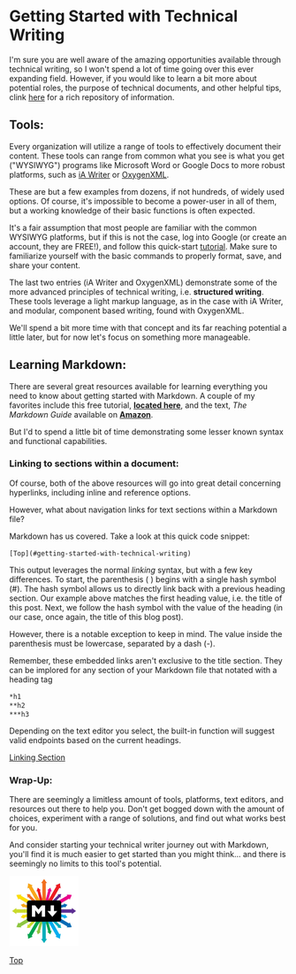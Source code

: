 # Getting Started with Technical Writing

I'm sure you are well aware of the amazing opportunities available through technical writing, so I won't spend a lot of time going over this ever expanding field. However, if you would like to learn a bit more about potential roles, the purpose of technical documents, and other helpful tips, clink [here](https://idratherbewriting.com/) for a rich repository of information.  

## Tools:

Every organization will utilize a range of tools to effectively document their content. These tools can range from common what you see is what you get ("WYSIWYG") programs like Microsoft Word or Google Docs to more robust platforms, such as [iA Writer](https://ia.net/writer) or [OxygenXML](https://www.oxygenxml.com/).  

These are but a few examples from dozens, if not hundreds, of widely used options. Of course, it's impossible to become a power-user in all of them, but a working knowledge of their basic functions is often expected.  

It's a fair assumption that most people are familiar with the common WYSIWYG platforms, but if this is not the case, log into Google (or create an account, they are FREE!), and follow this quick-start [tutorial](https://support.google.com/docs/answer/7068618?hl=en&co=GENIE.Platform%3DDesktop&oco=0). Make sure to familiarize yourself with the basic commands to properly format, save, and share your content. 

The last two entries (iA Writer and OxygenXML) demonstrate some of the more advanced principles of technical writing, i.e. **structured writing**. These tools leverage a light markup language, as in the case with iA Writer, and modular, component based writing, found with OxygenXML.  

We'll spend a bit more time with that concept and its far reaching potential a little later, but for now let's focus on something more manageable.

## Learning Markdown:

There are several great resources available for learning everything you need to know about getting started with Markdown. A couple of my favorites include this free tutorial, [**located here**](https://www.markdowntutorial.com/lesson/1/), and the text, *The Markdown Guide* available on [**Amazon**](https://www.amazon.com/Markdown-Guide-Matt-Cone-ebook/dp/B07G7JB641/ref=sr_1_1?crid=V3PPDG97Z61J&keywords=markdown+guide&qid=1678321060&sprefix=markdown+guid%2Caps%2C183&sr=8-1). 

But I'd to spend a little bit of time demonstrating some lesser known syntax and functional capabilities.

### Linking to sections within a document: 
Of course, both of the above resources will go into great detail concerning hyperlinks, including inline and reference options. 

However, what about navigation links for text sections within a Markdown file?

Markdown has us covered. Take a look at this quick code snippet:

~~~ 
[Top](#getting-started-with-technical-writing)
~~~

This output leverages the normal *linking* syntax, but with a few key differences. To start, the parenthesis ( ) begins with a single hash symbol (#). The hash symbol allows us to directly link back with a previous heading section. Our example above matches the first heading value, i.e. the title of this post. Next, we follow the hash symbol with the value of the heading (in our case, once again, the title of this blog post).

However, there is a notable exception to keep in mind. The value inside the parenthesis must be lowercase, separated by a dash (-).

Remember, these embedded links aren't exclusive to the title section. They can be implored for any section of your Markdown file that notated with a heading tag

~~~
*h1
**h2
***h3 
~~~

Depending on the text editor you select, the built-in function will suggest valid endpoints based on the current headings. 

[Linking Section](#linking-to-sections-within-a-document)

### Wrap-Up: 
There are seemingly a limitless amount of tools, platforms, text editors, and resources out there to help you. Don't get bogged down with the amount of choices, experiment with a range of solutions, and find out what works best for you.

And consider starting your technical writer journey out with Markdown, you'll find it is much easier to get started than you might think... and there is seemingly no limits to this tool's potential. 

<img src="https://raw.githubusercontent.com/grassLEE/grassleeblog/main/images/markdown.jpg" width="25%" height="25%">

[Top](#getting-started-with-technical-writing)

